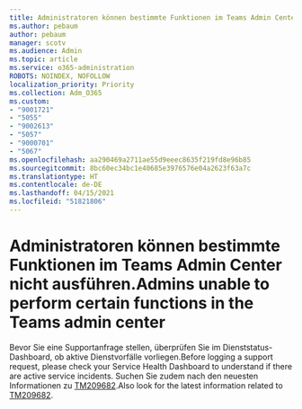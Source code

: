 ```yaml
---
title: Administratoren können bestimmte Funktionen im Teams Admin Center nicht ausführen.
ms.author: pebaum
author: pebaum
manager: scotv
ms.audience: Admin
ms.topic: article
ms.service: o365-administration
ROBOTS: NOINDEX, NOFOLLOW
localization_priority: Priority
ms.collection: Adm_O365
ms.custom:
- "9001721"
- "5055"
- "9002613"
- "5057"
- "9000701"
- "5067"
ms.openlocfilehash: aa290469a2711ae55d9eeec8635f219fd8e96b85
ms.sourcegitcommit: 8bc60ec34bc1e40685e3976576e04a2623f63a7c
ms.translationtype: HT
ms.contentlocale: de-DE
ms.lasthandoff: 04/15/2021
ms.locfileid: "51821806"
---
```

# <a name="admins-unable-to-perform-certain-functions-in-the-teams-admin-center"></a><span data-ttu-id="4151f-102">Administratoren können bestimmte Funktionen im Teams Admin Center nicht ausführen.</span><span class="sxs-lookup"><span data-stu-id="4151f-102">Admins unable to perform certain functions in the Teams admin center</span></span>

<span data-ttu-id="4151f-103">Bevor Sie eine Supportanfrage stellen, überprüfen Sie im Dienststatus-Dashboard, ob aktive Dienstvorfälle vorliegen.</span><span class="sxs-lookup"><span data-stu-id="4151f-103">Before logging a support request, please check your Service Health Dashboard to understand if there are active service incidents.</span></span> <span data-ttu-id="4151f-104">Suchen Sie zudem nach den neuesten Informationen zu [TM209682](https://admin.microsoft.com/AdminPortal/Home/#/servicehealth?eventid=TM209682).</span><span class="sxs-lookup"><span data-stu-id="4151f-104">Also look for the latest information related to [TM209682](https://admin.microsoft.com/AdminPortal/Home/#/servicehealth?eventid=TM209682).</span></span>
